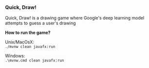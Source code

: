 ### Quick, Draw! 

Quick, Draw! is a drawing game where Google's deep learning model attempts to guess a user's drawing



**How to run the game?**

Unix/MacOsX:  
`./mvnw clean javafx:run`

Windows:  
`.\mvnw.cmd clean javafx:run`

